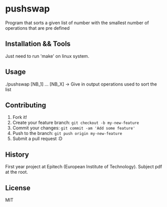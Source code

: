 # pushswap

Program that sorts a given list of number with the smallest number of operations that are pre
defined

## Installation && Tools

Just need to run 'make' on linux system.</br>

## Usage

./pushswap [NB_1] ... [NB_X] -> Give in output operations used to sort the list

## Contributing

1. Fork it!
2. Create your feature branch: `git checkout -b my-new-feature`
3. Commit your changes: `git commit -am 'Add some feature'`
4. Push to the branch: `git push origin my-new-feature`
5. Submit a pull request :D

## History

First year project at Epitech (European Institute of Technology). Subject pdf at the root.

## License

MIT
